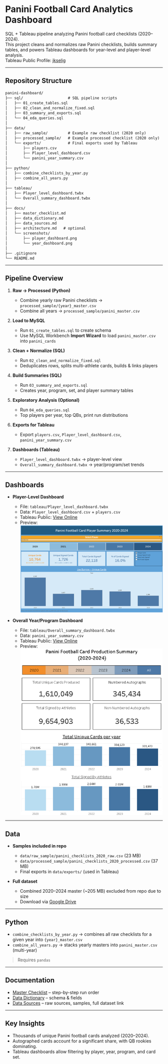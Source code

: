 # Panini Football Card Analytics Dashboard

SQL + Tableau pipeline analyzing Panini football card checklists (2020–2024).  
This project cleans and normalizes raw Panini checklists, builds summary tables, and powers Tableau dashboards for year-level and player-level analysis.  
Tableau Public Profile: [jkselig](https://public.tableau.com/app/profile/jkselig)

---

## Repository Structure

```
panini-dashboard/
├── sql/                    # SQL pipeline scripts
│   ├── 01_create_tables.sql
│   ├── 02_clean_and_normalize_fixed.sql
│   ├── 03_summary_and_exports.sql
│   └── 04_eda_queries.sql
│
├── data/
│   ├── raw_sample/         # Example raw checklist (2020 only)
│   ├── processed_sample/   # Example processed checklist (2020 only)
│   └── exports/            # Final exports used by Tableau
│       ├── players.csv
│       ├── Player_level_dashboard.csv
│       └── panini_year_summary.csv
│
├── python/
│   ├── combine_checklists_by_year.py
│   ├── combine_all_years.py
│
├── tableau/
│   ├── Player_level_dashboard.twbx
│   └── Overall_summary_dashboard.twbx
│
├── docs/
│   ├── master_checklist.md
│   ├── data_dictionary.md
│   ├── data_sources.md
│   ├── architecture.md   # optional
│   └── screenshots/
│       ├── player_dashboard.png
│       └── year_dashboard.png
│
├── .gitignore
└── README.md
```

---

## Pipeline Overview

1. **Raw → Processed (Python)**  
   - Combine yearly raw Panini checklists → `processed_sample/{year}_master.csv`  
   - Combine all years → `processed_sample/panini_master.csv`

2. **Load to MySQL**  
   - Run `01_create_tables.sql` to create schema  
   - Use MySQL Workbench **Import Wizard** to load `panini_master.csv` into `panini_cards`

3. **Clean + Normalize (SQL)**  
   - Run `02_clean_and_normalize_fixed.sql`  
   - Deduplicates rows, splits multi-athlete cards, builds & links players

4. **Build Summaries (SQL)**  
   - Run `03_summary_and_exports.sql`  
   - Creates year, program, set, and player summary tables

5. **Exploratory Analysis (Optional)**  
   - Run `04_eda_queries.sql`  
   - Top players per year, top QBs, print run distributions

6. **Exports for Tableau**  
   - Export `players.csv`, `Player_level_dashboard.csv`, `panini_year_summary.csv`

7. **Dashboards (Tableau)**  
   - `Player_level_dashboard.twbx` → player-level view  
   - `Overall_summary_dashboard.twbx` → year/program/set trends

---

## Dashboards

- **Player-Level Dashboard**  
  - File: `tableau/Player_level_dashboard.twbx`  
  - Data: `Player_level_dashboard.csv` + `players.csv`  
  - Tableau Public: [View Online](https://public.tableau.com/views/PaniniPlayerSummery_Final3/Dashboard1?:language=en-US&:sid=&:redirect=auth&:display_count=n&:origin=viz_share_link)  
  - Preview:  
    ![Player Dashboard](docs/screenshots/player_dashboard.png)

- **Overall Year/Program Dashboard**  
  - File: `tableau/Overall_summary_dashboard.twbx`  
  - Data: `panini_year_summary.csv`  
  - Tableau Public: [View Online](https://public.tableau.com/app/profile/YOUR_PROFILE/viz/Overall_summary_dashboard)  
  - Preview:  
    ![Yearly Dashboard](docs/screenshots/year_dashboard.png)

---

## Data

- **Samples included in repo**  
  - `data/raw_sample/panini_checklists_2020_raw.csv` (23 MB)  
  - `data/processed_sample/panini_checklists_2020_processed.csv` (37 MB)  
  - Final exports in `data/exports/` (used in Tableau)

- **Full dataset**  
  - Combined 2020–2024 master (~205 MB) excluded from repo due to size  
  - Download via [Google Drive](https://drive.google.com/file/d/1AphuCNFdUUpgTVW3S1suG1-tJmZUU67u/view?usp=drive_link)

---

## Python

- `combine_checklists_by_year.py` → combines all raw checklists for a given year into `{year}_master.csv`  
- `combine_all_years.py` → stacks yearly masters into `panini_master.csv` (multi-year)  

> Requires `pandas`  

---

## Documentation

- [Master Checklist](docs/master_checklist.md) – step-by-step run order  
- [Data Dictionary](docs/data_dictionary.md) – schema & fields  
- [Data Sources](docs/data_sources.md) – raw sources, samples, full dataset link  

---

## Key Insights

- Thousands of unique Panini football cards analyzed (2020–2024).  
- Autographed cards account for a significant share, with QB rookies dominating.  
- Tableau dashboards allow filtering by player, year, program, and card set.  
